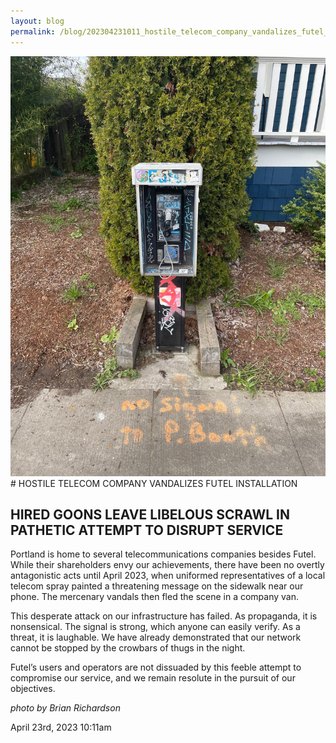 ```yaml
---
layout: blog
permalink: /blog/202304231011_hostile_telecom_company_vandalizes_futel_installation
---
```


<img src="/blog/images/715411858432180224.jpg"/>
# HOSTILE TELECOM COMPANY VANDALIZES FUTEL INSTALLATION

<h2>HIRED GOONS LEAVE LIBELOUS SCRAWL IN PATHETIC ATTEMPT TO DISRUPT SERVICE</h2>

Portland is home to several telecommunications companies besides Futel. While their shareholders envy our achievements, there have been no overtly antagonistic acts until April 2023, when uniformed representatives of a local telecom spray painted a threatening message on the sidewalk near our phone. The mercenary vandals then fled the scene in a company van.



This desperate attack on our infrastructure has failed. As propaganda, it is nonsensical. The signal is strong, which anyone can easily verify. As a threat, it is laughable. We have already demonstrated that our network cannot be stopped by the crowbars of thugs in the night.



Futel&rsquo;s users and operators are not dissuaded by this feeble attempt to compromise our service, and we remain resolute in the pursuit of our objectives.



<em>photo by Brian Richardson</em>

 </div>

<div id="footer">
<span id="timestamp"> April 23rd, 2023 10:11am </span>
</div>
